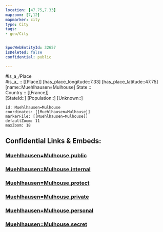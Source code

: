 ```yaml
---
location: [47.75,7.33] 
mapzoom: [7,12] 
mapmarker: city 
type: City
tags:
- geo/City


SpocWebEntityId: 32657
isDeleted: false
confidential: public

---
```

#is_a_/Place  
#is_a_ :: [[Place]] 
[has_place_longitude::7.33] 
[has_place_latitude::47.75] 
[name::Muehlhausen=Mulhouse] 
State ::  
Country :: [[France]]  
[StateId::] 
[Population::] 
[Unknown::] 


```leaflet
id: Muehlhausen=Mulhouse
coordinates: [[Muehlhausen=Mulhouse]] 
markerFile: [[Muehlhausen=Mulhouse]] 
defaultZoom: 11 
maxZoom: 18
```


## Confidential Links & Embeds: 

### [Muehlhausen=Mulhouse.public](/_public/\Earth\Continent\Europe\Europe~West\France\regions~France\Grand_Est\departments~Grand_Est\Haut-Rhin\communes~Haut-Rhin\Mulhouse\cities~MulhouseMuehlhausen=Mulhouse.public.md) 

### [Muehlhausen=Mulhouse.internal](/_internal/\Earth\Continent\Europe\Europe~West\France\regions~France\Grand_Est\departments~Grand_Est\Haut-Rhin\communes~Haut-Rhin\Mulhouse\cities~MulhouseMuehlhausen=Mulhouse.internal.md) 

### [Muehlhausen=Mulhouse.protect](/_protect/\Earth\Continent\Europe\Europe~West\France\regions~France\Grand_Est\departments~Grand_Est\Haut-Rhin\communes~Haut-Rhin\Mulhouse\cities~MulhouseMuehlhausen=Mulhouse.protect.md) 

### [Muehlhausen=Mulhouse.private](/_private/\Earth\Continent\Europe\Europe~West\France\regions~France\Grand_Est\departments~Grand_Est\Haut-Rhin\communes~Haut-Rhin\Mulhouse\cities~MulhouseMuehlhausen=Mulhouse.private.md) 

### [Muehlhausen=Mulhouse.personal](/_personal/\Earth\Continent\Europe\Europe~West\France\regions~France\Grand_Est\departments~Grand_Est\Haut-Rhin\communes~Haut-Rhin\Mulhouse\cities~MulhouseMuehlhausen=Mulhouse.personal.md) 

### [Muehlhausen=Mulhouse.secret](/_secret/\Earth\Continent\Europe\Europe~West\France\regions~France\Grand_Est\departments~Grand_Est\Haut-Rhin\communes~Haut-Rhin\Mulhouse\cities~MulhouseMuehlhausen=Mulhouse.secret.md)

